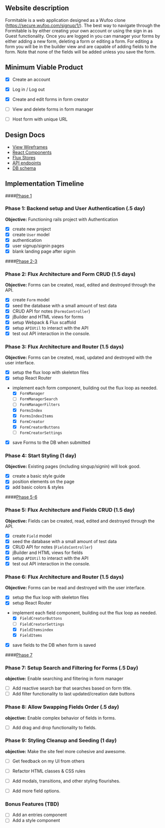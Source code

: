 
## Website description

Formitable is a web application designed as a Wufoo clone
(https://secure.wufoo.com/signup/1/). The best way to navigate
through the Formitable is by either creating your own account or
using the sign in as Guest functionality. Once you are logged in
you can manager your forms by either adding a new form, deleting a form
or editing a form. For editing a form you will be in the builder view
and are capable of adding fields to the form. Note that none of the
fields will be added unless you save the form.

<!-- This is a Markdown checklist. Use it to keep track of your
progress. Put an x between the brackets for a checkmark: [x] -->

## Minimum Viable Product
- [x] Create an account
- [x] Log in / Log out
- [x] Create and edit forms in form creator
- [ ] View and delete forms in form manager
- [ ] Host form with unique URL


## Design Docs
* [View Wireframes][views]
* [React Components][components]
* [Flux Stores][stores]
* [API endpoints][api-endpoints]
* [DB schema][schema]

[views]: ./docs/views.md
[components]: ./docs/components.md
[stores]: ./docs/stores.md
[api-endpoints]: ./docs/api-endpoints.md
[schema]: ./docs/schema.md

## Implementation Timeline

####[Phase 1][phase-one]
### Phase 1: Backend setup and User Authentication (.5 day)

**Objective:** Functioning rails project with Authentication

- [x] create new project
- [x] create `User` model
- [x] authentication
- [x] user signup/signin pages
- [x] blank landing page after signin

####[Phase 2-3][phase-two-three]
### Phase 2: Flux Architecture and Form CRUD (1.5 days)

**Objective:** Forms can be created, read, edited and destroyed through
the API.

- [x] create `Form` model
- [x] seed the database with a small amount of test data
- [x] CRUD API for notes (`FormsController`)
- [x] jBuilder and HTML views for forms
- [x] setup Webpack & Flux scaffold
- [x] setup `APIUtil` to interact with the API
- [x] test out API interaction in the console.

### Phase 3: Flux Architecture and Router (1.5 days)

**Objective:** Forms can be created, read, updated and destroyed with the
user interface.

- [x] setup the flux loop with skeleton files
- [x] setup React Router
- implement each form component, building out the flux loop as needed.
  - [x] `FormManager`
  - [ ] `FormManagerSearch`
  - [ ] `FormManagerFilters`
  - [x] `FormsIndex`
  - [x] `FormsIndexItems`
  - [x] `FormCreator`
  - [x] `FormCreatorButtons`
  - [ ] `FormCreatorSettings`

- [x] save Forms to the DB when submitted

### Phase 4: Start Styling (1 day)

**Objective:** Existing pages (including singup/signin) will look good.

- [x] create a basic style guide
- [x] position elements on the page
- [x] add basic colors & styles

####[Phase 5-6][phase-five-six]
### Phase 5: Flux Architecture and Fields CRUD (1.5 day)

**Objective:** Fields can be created, read, edited and destroyed through
the API.

- [x] create `Field` model
- [x] seed the database with a small amount of test data
- [x] CRUD API for notes (`FieldsController`)
- [x] jBuilder and HTML views for fields
- [x] setup `APIUtil` to interact with the API
- [x] test out API interaction in the console.

### Phase 6: Flux Architecture and Router (1.5 days)

**Objective:** Forms can be read and destroyed with the
user interface.

- [x] setup the flux loop with skeleton files
- [x] setup React Router
- implement each field component, building out the flux loop as needed.
  - [x] `FieldCreatorButtons`
  - [ ] `FieldCreatorSettings`
  - [x] `FieldItemsindex`
  - [x] `FieldItems`
- [x] save fields to the DB when form is saved

####[Phase 7][phase-seven]
### Phase 7: Setup Search and Filtering for Forms (.5 Day)

**objective:** Enable searching and filtering in form manager

- [ ] Add reactive search bar that searches based on form title.
- [ ] Add filter functionality to last updated/creation date buttons

### Phase 8: Allow Swapping Fields Order (.5 day)

**objective:** Enable complex behavior of fields in forms.

- [ ] Add drag and drop functionality to fields.


### Phase 9: Styling Cleanup and Seeding (1 day)

**objective:** Make the site feel more cohesive and awesome.

- [ ] Get feedback on my UI from others
- [ ] Refactor HTML classes & CSS rules
- [ ] Add modals, transitions, and other styling flourishes.
- [ ] Add more field options.


### Bonus Features (TBD)
- [ ] Add an entries component
- [ ] Add a style component

[phase-one]: ./docs/phases/phase1.md
[phase-two-three]: ./docs/phases/phase2-3.md
[phase-five-six]: ./docs/phases/phase5-6.md
[phase-seven]: ./docs/phases/phase7.md
